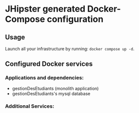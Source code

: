 # JHipster generated Docker-Compose configuration

## Usage

Launch all your infrastructure by running: `docker compose up -d`.

## Configured Docker services

### Applications and dependencies:

- gestionDesEtudiants (monolith application)
- gestionDesEtudiants's mysql database

### Additional Services:
